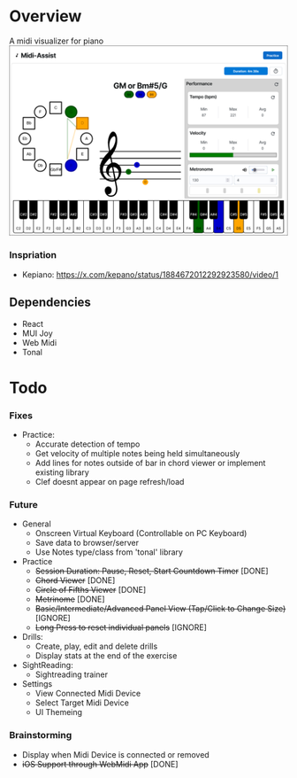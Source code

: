 # Overview
A midi visualizer for piano
![alt text](./concept//sc1.png)

### Inspriation 
- Kepiano: https://x.com/kepano/status/1884672012292923580/video/1

## Dependencies
- React 
- MUI Joy
- Web Midi
- Tonal

# Todo
### Fixes
- Practice: 
    - Accurate detection of tempo
    - Get velocity of multiple notes being held simultaneously
    - Add lines for notes outside of bar in chord viewer or implement existing library
    - Clef doesnt appear on page refresh/load
### Future
- General
    - Onscreen Virtual Keyboard (Controllable on PC Keyboard)
    - Save data to browser/server
    - Use Notes type/class from 'tonal' library
- Practice
    - ~~Session Duration: Pause, Reset, Start Countdown Timer~~ [DONE]
    - ~~Chord Viewer~~ [DONE]
    - ~~Circle of Fifths Viewer~~ [DONE]
    - ~~Metrinome~~ [DONE]
    - ~~Basic/Intermediate/Advanced Panel View (Tap/Click to Change Size)~~ [IGNORE]
    - ~~Long Press to reset individual panels~~ [IGNORE]
- Drills: 
    - Create, play, edit and delete drills
    - Display stats at the end of the exercise
- SightReading: 
    - Sightreading trainer
- Settings
    - View Connected Midi Device
    - Select Target Midi Device
    - UI Themeing
### Brainstorming
- Display when Midi Device is connected or removed
- ~~iOS Support through WebMidi App~~ [DONE]